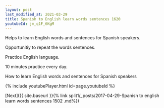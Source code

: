 ```yaml
---
layout: post
last_modified_at: 2021-03-29
title: Spanish to English learn words sentences 1620 
youtubeId: jm_q1F_6KgM
---
```

 
 
Helps to learn English words and sentences for Spanish speakers.

Opportunitiy to repeat the words sentences. 

Practice English language. 
 
10 minutes practice every day. 
 
How to learn English words and sentences for Spanish speakers 
 
{% include youtubePlayer.html id=page.youtubeId %}
 
 
[Next]({{ site.baseurl }}{% link  split1/_posts/2017-04-29-Spanish to english learn words sentences 1502 .md%})
 
